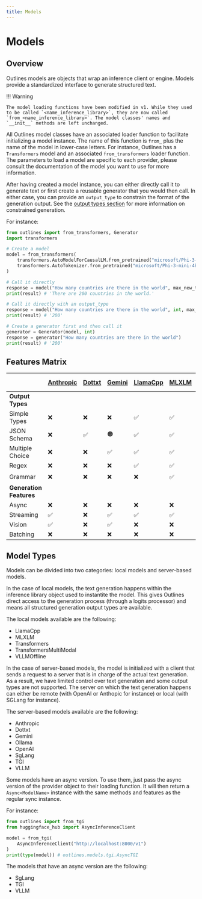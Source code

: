 ```yaml
---
title: Models
---
```


# Models

## Overview

Outlines models are objects that wrap an inference client or engine. Models provide a standardized interface to generate structured text.

!!! Warning

    The model loading functions have been modified in v1. While they used to be called `<name_inference_library>`, they are now called `from_<name_inference_library>`. The model classes' names and `__init__` methods are left unchanged.


All Outlines model classes have an associated loader function to facilitate initializing a model instance. The name of this function is `from_` plus the name of the model in lower-case letters. For instance, Outlines has a `Transformers` model and an associated `from_transformers` loader function. The parameters to load a model are specific to each provider, please consult the documentation of the model you want to use for more information.

After having created a model instance, you can either directly call it to generate text or first create a reusable generator that you would then call. In either case, you can provide an `output_type` to constrain the format of the generation output. See the [output types section](../core/output_types.md) for more information on constrained generation.

For instance:

```python
from outlines import from_transformers, Generator
import transformers

# Create a model
model = from_transformers(
    transformers.AutoModelForCausalLM.from_pretrained("microsoft/Phi-3-mini-4k-instruct"),
    transformers.AutoTokenizer.from_pretrained("microsoft/Phi-3-mini-4k-instruct"),
)

# Call it directly
response = model("How many countries are there in the world", max_new_tokens=20)
print(result) # 'There are 200 countries in the world.'

# Call it directly with an output_type
response = model("How many countries are there in the world", int, max_new_tokens=20)
print(result) # '200'

# Create a generator first and then call it
generator = Generator(model, int)
response = generator("How many countries are there in the world")
print(result) # '200'
```

## Features Matrix

| | [Anthropic](../../models/anthropic) | [Dottxt](../../models/dottxt) | [Gemini](../../models/gemini) | [LlamaCpp](../../models/llamacpp) | [MLXLM](../../models/mlxlm) | [Ollama](../../models/ollama) | [OpenAI](../../models/openai) | [SGLang](../../models/sglang) | [TGI](../../models/tgi) | [Transformers](../../models/transformers) | [Transformers MultiModal](../../models/transformers_multimodal) | [VLLM](../../models/vllm) | [VLLMOffline](../../models/vllm_offline) |
|---|---|---|---|---|---|---|---|---|---|---|---|---|---|
| **Output Types** | | | | | | | | | | | | | |
| Simple Types | ❌ | ❌ | ❌ | ✅ | ✅ | ❌ | ❌ | ✅ | ✅ | ✅ | ✅ | ✅ | ✅ |
| JSON Schema | ❌ | ✅ | 🟠 | ✅ | ✅ | ✅ | ✅ | ✅ | ✅ | ✅ | ✅ | ✅ | ✅ |
| Multiple Choice | ❌ | ❌ | ✅ | ✅ | ✅ | ❌ | ❌ | ✅ | ✅ | ✅ | ✅ | ✅ | ✅ |
| Regex | ❌ | ❌ | ❌ | ✅ | ✅ | ❌ | ❌ | ✅ | ✅ | ✅ | ✅ | ✅ | ✅ |
| Grammar | ❌ | ❌ | ❌ | ❌ | ✅ | ❌ | ❌ | 🟠 | ❌ | ✅ | ✅ | ✅ | ✅ |
| **Generation Features** | | | | | | | | | | | | | |
| Async | ❌ | ❌ | ❌ | ❌ | ❌ | ❌ | ❌ | ✅ | ✅ | ❌ | ❌ | ✅ | ❌ |
| Streaming | ✅ | ❌ | ✅ | ✅ | ✅ | ✅ | ✅ | ✅ | ✅ | ❌ | ❌ | ✅ | ❌ |
| Vision | ✅ | ❌ | ✅ | ❌ | ❌ | ❌ | ✅ | ❌ | ❌ | ❌ | ✅ | ❌ | ❌ |
| Batching | ❌ | ❌ | ❌ | ❌ | ❌ | ❌ | ❌ | ❌ | ❌ | ✅ | ✅ | ✅ | ❌ |

## Model Types

Models can be divided into two categories: local models and server-based models.

In the case of local models, the text generation happens within the inference library object used to instantite the model. This gives Outlines direct access to the generation process (through a logits processor) and means all structured generation output types are available.

The local models available are the following:

- LlamaCpp
- MLXLM
- Transformers
- TransformersMultiModal
- VLLMOffline

In the case of server-based models, the model is initialized with a client that sends a request to a server that is in charge of the actual text generation. As a result, we have limited control over text generation and some output types are not supported. The server on which the text generation happens can either be remote (with OpenAI or Anthopic for instance) or local (with SGLang for instance).

The server-based models available are the following:

- Anthropic
- Dottxt
- Gemini
- Ollama
- OpenAI
- SgLang
- TGI
- VLLM

Some models have an async version. To use them, just pass the async version of the provider object to their loading function. It will then return a `Async<ModelName>` instance with the same methods and features as the regular sync instance.

For instance:

```python
from outlines import from_tgi
from huggingface_hub import AsyncInferenceClient

model = from_tgi(
    AsyncInferenceClient("http://localhost:8000/v1")
)
print(type(model)) # outlines.models.tgi.AsyncTGI
```

The models that have an async version are the following:

- SgLang
- TGI
- VLLM
